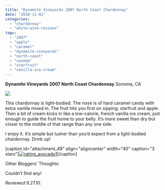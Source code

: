 ```yaml
---
title: "Dynamite Vineyards 2007 North Coast Chardonnay"
date: "2010-11-01"
categories: 
  - "chardonnay"
  - "white-wine-reviews"
tags: 
  - "2007"
  - "apple"
  - "caramel"
  - "dynamite-vineyards"
  - "north-coast"
  - "sonoma"
  - "starfruit"
  - "vanilla-ice-cream"
---
```


**Dynamite Vineyards 2007 North Coast Chardonnay** Sonoma, CA

![](http://www.thegourmez.com/gourmez/photos/dynamitechard.jpg)

This chardonnay is light-bodied. The nose is of hard caramel candy with extra vanilla mixed in. The fruit hits you first on sipping: starfruit and apple. Then a bit of cream kicks in like a low-calorie, french vanilla ice cream, just enough to guide the fruit home to your belly. It’s more sweet than dry but closer to the middle of that range than any one side.

I enjoy it. It’s simple but lusher than you’d expect from a light-bodied chardonnay. Drink up!

\[caption id="attachment\_49" align="aligncenter" width="40" caption="3 stars"\][![](http://s3.amazonaws.com/thegourmez-wpmedia/2009/02/rating_avocado1.gif "rating_avocado1")](http://s3.amazonaws.com/thegourmez-wpmedia/2009/02/rating_avocado1.gif)\[/caption\]

Other Bloggers’ Thoughts:

Couldn’t find any!

_Reviewed 9.27.10._
